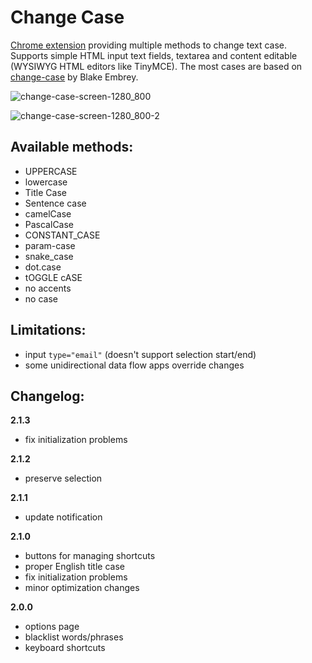 # Change Case

[Chrome extension](https://chrome.google.com/webstore/detail/change-case/lpakoahdokkkonadfppfgmednkknpgbm) providing multiple methods to change text case. Supports simple HTML input text fields, textarea and content editable (WYSIWYG HTML editors like TinyMCE). The most cases are based on [change-case](https://github.com/blakeembrey/change-case) by Blake Embrey.

![change-case-screen-1280_800](https://user-images.githubusercontent.com/13873576/31599271-f7fa3c3e-b251-11e7-88a5-ec8574d55abf.png)

![change-case-screen-1280_800-2](https://user-images.githubusercontent.com/13873576/38525493-d9e4364c-3c52-11e8-8e6e-a92e599c9cc4.png)

## Available methods:
- UPPERCASE
- lowercase
- Title Case
- Sentence case
- camelCase
- PascalCase
- CONSTANT_CASE
- param-case
- snake_case
- dot.case
- tOGGLE cASE
- no accents
- no case

## Limitations:
- input `type="email"` (doesn't support selection start/end)
- some unidirectional data flow apps override changes

## Changelog:

**2.1.3**
- fix initialization problems

**2.1.2**
- preserve selection

**2.1.1**
- update notification

**2.1.0**
- buttons for managing shortcuts
- proper English title case
- fix initialization problems
- minor optimization changes

**2.0.0**
- options page
- blacklist words/phrases
- keyboard shortcuts
